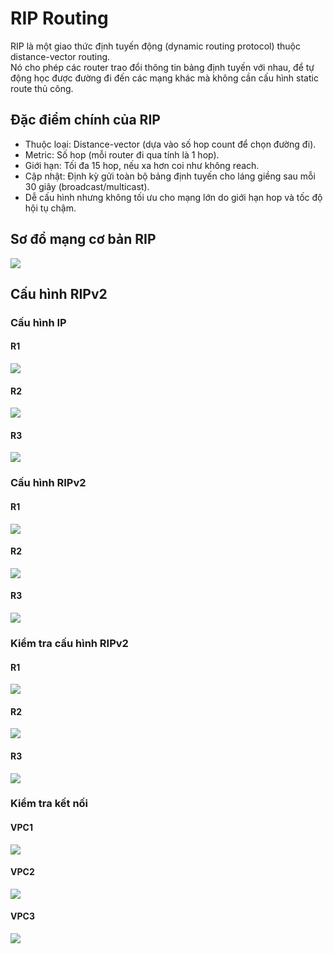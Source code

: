 # RIP Routing
RIP là một giao thức định tuyến động (dynamic routing protocol) thuộc distance-vector routing.  
Nó cho phép các router trao đổi thông tin bảng định tuyến với nhau, để tự động học được đường đi đến các mạng khác mà không cần cấu hình static route thủ công.  

## Đặc điểm chính của RIP
- Thuộc loại: Distance-vector (dựa vào số hop count để chọn đường đi).
- Metric: Số hop (mỗi router đi qua tính là 1 hop).
- Giới hạn: Tối đa 15 hop, nếu xa hơn coi như không reach.
- Cập nhật: Định kỳ gửi toàn bộ bảng định tuyến cho láng giềng sau mỗi 30 giây (broadcast/multicast).
- Dễ cấu hình nhưng không tối ưu cho mạng lớn do giới hạn hop và tốc độ hội tụ chậm.

## Sơ đồ mạng cơ bản RIP
![](images/TopologyRIP.png)  
  
## Cấu hình RIPv2
### Cấu hình IP
#### R1
![](images/RIP_IPR1.png)  
#### R2
![](images/RIP_IPR2.png)  
#### R3
![](images/RIP_IPR3.png)  
  
### Cấu hình RIPv2
#### R1
![](images/RIP_R1.png)  
#### R2
![](images/RIP_R2.png)  
#### R3
![](images/RIP_R3.png)  
  
### Kiểm tra cấu hình RIPv2
#### R1
![](images/ShowRIPconf1.png)  
#### R2
![](images/ShowRIPconf2.png)  
#### R3
![](images/ShowRIPconf3.png)  
  
### Kiểm tra kết nối
#### VPC1
![](images/RIP_Conncection1.png)  
#### VPC2
![](images/RIP_Conncection2.png)  
#### VPC3
![](images/RIP_Conncection3.png)  
  
